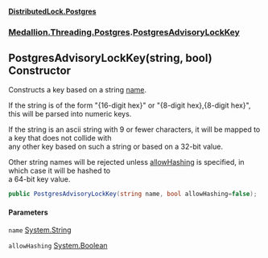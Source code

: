 #### [DistributedLock.Postgres](README.md 'README')
### [Medallion.Threading.Postgres](Medallion.Threading.Postgres.md 'Medallion.Threading.Postgres').[PostgresAdvisoryLockKey](PostgresAdvisoryLockKey.md 'Medallion.Threading.Postgres.PostgresAdvisoryLockKey')

## PostgresAdvisoryLockKey(string, bool) Constructor

Constructs a key based on a string [name](PostgresAdvisoryLockKey..ctor.nrSDuGGKUsKtcB73EU1nXg.md#Medallion.Threading.Postgres.PostgresAdvisoryLockKey.PostgresAdvisoryLockKey(string,bool).name 'Medallion.Threading.Postgres.PostgresAdvisoryLockKey.PostgresAdvisoryLockKey(string, bool).name').  
  
If the string is of the form "{16-digit hex}" or "{8-digit hex},{8-digit hex}", this will be parsed into numeric keys.  
  
If the string is an ascii string with 9 or fewer characters, it will be mapped to a key that does not collide with  
any other key based on such a string or based on a 32-bit value.  
  
Other string names will be rejected unless [allowHashing](PostgresAdvisoryLockKey..ctor.nrSDuGGKUsKtcB73EU1nXg.md#Medallion.Threading.Postgres.PostgresAdvisoryLockKey.PostgresAdvisoryLockKey(string,bool).allowHashing 'Medallion.Threading.Postgres.PostgresAdvisoryLockKey.PostgresAdvisoryLockKey(string, bool).allowHashing') is specified, in which case it will be hashed to  
a 64-bit key value.

```csharp
public PostgresAdvisoryLockKey(string name, bool allowHashing=false);
```
#### Parameters

<a name='Medallion.Threading.Postgres.PostgresAdvisoryLockKey.PostgresAdvisoryLockKey(string,bool).name'></a>

`name` [System.String](https://docs.microsoft.com/en-us/dotnet/api/System.String 'System.String')

<a name='Medallion.Threading.Postgres.PostgresAdvisoryLockKey.PostgresAdvisoryLockKey(string,bool).allowHashing'></a>

`allowHashing` [System.Boolean](https://docs.microsoft.com/en-us/dotnet/api/System.Boolean 'System.Boolean')